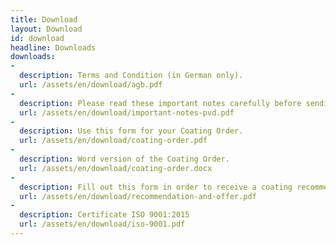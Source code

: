 ```yaml
---
title: Download
layout: Download
id: download
headline: Downloads
downloads:
-
  description: Terms and Condition (in German only).
  url: /assets/en/download/agb.pdf
-
  description: Please read these important notes carefully before sending us your first order.
  url: /assets/en/download/important-notes-pvd.pdf
-
  description: Use this form for your Coating Order.
  url: /assets/en/download/coating-order.pdf
-
  description: Word version of the Coating Order.
  url: /assets/en/download/coating-order.docx
-
  description: Fill out this form in order to receive a coating recommendation and price offer.
  url: /assets/en/download/recommendation-and-offer.pdf
-
  description: Certificate ISO 9001:2015
  url: /assets/en/download/iso-9001.pdf
---
```

